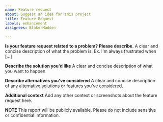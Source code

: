 ```yaml
---
name: Feature request
about: Suggest an idea for this project
title: Feature Request
labels: enhancement
assignees: Blake-Madden

---
```


**Is your feature request related to a problem? Please describe.**
A clear and concise description of what the problem is. Ex. I'm always frustrated when [...]

**Describe the solution you'd like**
A clear and concise description of what you want to happen.

**Describe alternatives you've considered**
A clear and concise description of any alternative solutions or features you've considered.

**Additional context**
Add any other context or screenshots about the feature request here.

**NOTE**
This report will be publicly available. Please do not include sensitive or confidential information.
